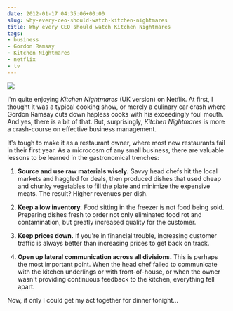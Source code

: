 ```yaml
---
date: 2012-01-17 04:35:06+00:00
slug: why-every-ceo-should-watch-kitchen-nightmares
title: Why every CEO should watch Kitchen Nightmares
tags:
- business
- Gordon Ramsay
- Kitchen Nightmares
- netflix
- tv
---
```


![](http://media.tumblr.com/tumblr_lxrju1Kwc61qfn08u.jpg)




I'm quite enjoying _Kitchen Nightmares_ (UK version) on Netflix. At first, I thought it was a typical cooking show, or merely a culinary car crash where Gordon Ramsay cuts down hapless cooks with his exceedingly foul mouth. And yes, there is a bit of that. But, surprisingly, _Kitchen Nightmares_ is more a crash-course on effective business management.




It's tough to make it as a restaurant owner, where most new restaurants fail in their first year. As a microcosm of any small business, there are valuable lessons to be learned in the gastronomical trenches:




  1. **Source and use raw materials wisely.** Savvy head chefs hit the local markets and haggled for deals, then produced dishes that used cheap and chunky vegetables to fill the plate and minimize the expensive meats. The result? Higher revenues per dish.


  2. **Keep a low inventory.** Food sitting in the freezer is not food being sold. Preparing dishes fresh to order not only eliminated food rot and contamination, but greatly increased quality for the customer.


  3. **Keep prices down.** If you're in financial trouble, increasing customer traffic is always better than increasing prices to get back on track.


  4. **Open up lateral communication across all divisions.** This is perhaps the most important point. When the head chef failed to communicate with the kitchen underlings or with front-of-house, or when the owner wasn't providing continuous feedback to the kitchen, everything fell apart.



Now, if only I could get my act together for dinner tonight…
